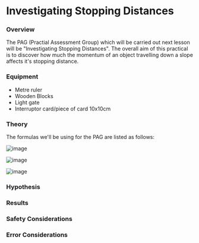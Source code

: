 # Investigating Stopping Distances

### Overview

The PAG (Practial Assessment Group) which will be carried out next lesson will be "Investigating Stopping Distances". The overall aim of this practical is to discover how much the momentum of an object travelling down a slope affects it's stopping distance.

### Equipment
- Metre ruler
- Wooden Blocks
- Light gate
- Interruptor card/piece of card 10x10cm

### Theory
The formulas we'll be using for the PAG are listed as follows:

![image](https://user-images.githubusercontent.com/90699946/146373595-0d035e33-de3b-4d69-a0de-e6d05f8b133d.png)

![image](https://user-images.githubusercontent.com/90699946/146373746-125d3178-20d0-4267-838b-a8e41da39616.png)

![image](https://user-images.githubusercontent.com/90699946/146373796-d650332d-a168-4d37-a2db-8d5a6c848cf3.png)



### Hypothesis

### Results

### Safety Considerations

### Error Considerations
